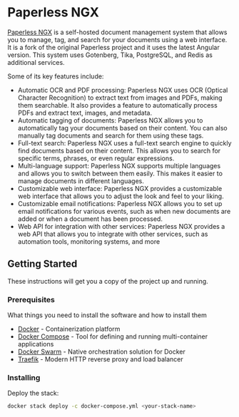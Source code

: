 # Paperless NGX

[Paperless NGX](https://github.com/paperless-ngx) is a self-hosted document management system that allows you to manage, tag, and search for your documents using a web interface. It is a fork of the original Paperless project and it uses the latest Angular version. This system uses Gotenberg, Tika, PostgreSQL, and Redis as additional services.

Some of its key features include:

- Automatic OCR and PDF processing: Paperless NGX uses OCR (Optical Character Recognition) to extract text from images and PDFs, making them searchable. It also provides a feature to automatically process PDFs and extract text, images, and metadata.
- Automatic tagging of documents: Paperless NGX allows you to automatically tag your documents based on their content. You can also manually tag documents and search for them using these tags.
- Full-text search: Paperless NGX uses a full-text search engine to quickly find documents based on their content. This allows you to search for specific terms, phrases, or even regular expressions.
- Multi-language support: Paperless NGX supports multiple languages and allows you to switch between them easily. This makes it easier to manage documents in different languages.
- Customizable web interface: Paperless NGX provides a customizable web interface that allows you to adjust the look and feel to your liking.
- Customizable email notifications: Paperless NGX allows you to set up email notifications for various events, such as when new documents are added or when a document has been processed.
- Web API for integration with other services: Paperless NGX provides a web API that allows you to integrate with other services, such as automation tools, monitoring systems, and more

## Getting Started

These instructions will get you a copy of the project up and running.

### Prerequisites

What things you need to install the software and how to install them

- [Docker](https://www.docker.com/) - Containerization platform
- [Docker Compose](https://docs.docker.com/compose/) - Tool for defining and running multi-container applications
- [Docker Swarm](https://docs.docker.com/engine/swarm/) - Native orchestration solution for Docker
- [Traefik](https://traefik.io/) - Modern HTTP reverse proxy and load balancer

### Installing

Deploy the stack:

```bash
docker stack deploy -c docker-compose.yml <your-stack-name>
```
